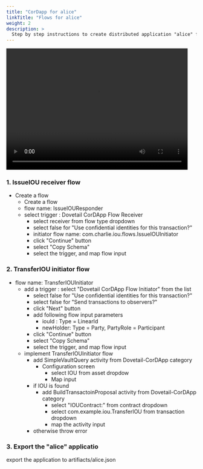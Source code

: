 ```yaml
---
title: "CorDapp for alice"
linkTitle: "Flows for alice"
weight: 2
description: >
  Step by step instructions to create distributed application "alice" for party alice.
---
```


<p><video width="480" height="320" controls="controls">
    <source src="https://github.com/TIBCOSoftware/dovetail/blob/master/src/videos/alice.mp4?raw=true" type="video/mp4">
</video></p>

### 1. IssueIOU receiver flow
* Create a flow 
   * Create a flow 
   * flow name: IssueIOUResponder
   * select trigger : Dovetail CorDApp Flow Receiver
      * select receiver from flow type dropdown
      * select false for "Use confidential identities for this transaction?"
      * initiator flow name: com.charlie.iou.flows.IssueIOUInitiator
      * click "Continue" button
      * select "Copy Schema"
      * select the trigger, and map flow input

### 2. TransferIOU initiator flow

 * flow name: TransferIOUInitiator
   * add a trigger : select "Dovetail CorDApp Flow Initiator" from the list
      * select false for "Use confidential identities for this transaction?"
      * select false for "Send transactions to observers?"
      * click "Next" button
      * add following flow input parameters
         * iouId :    Type = LinearId
         * newHolder: Type = Party, PartyRole = Participant
      * click "Continue" button
      * select "Copy Schema"
      * select the trigger, and map flow input
   * implement TransferIOUInitiator flow
      * add SimpleVaultQuery activity from Dovetail-CorDApp category
        * Configuration screen
            * select IOU from asset dropdow
            * Map input
      * if IOU is found
        * add BuildTransactoinProposal activity from Dovetail-CorDApp category
            * select "IOUContract:" from contract dropdown
            * select com.example.iou.TransferIOU from transaction dropdown
            * map the activity input
      * otherwise throw error

### 3. Export the "alice" applicatio
export the application to artifiacts/alice.json


